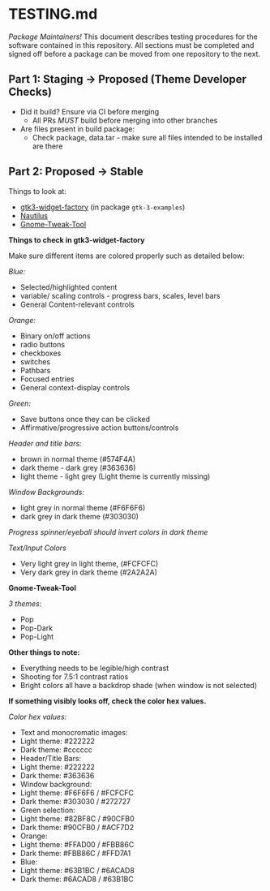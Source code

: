 # TESTING.md

*Package Maintainers!*
This document describes testing procedures for the software contained in this
repository. All sections must be completed and signed off before a package can
be moved from one repository to the next.

## Part 1: Staging -> Proposed (Theme Developer Checks)
* Did it build? Ensure via CI before merging
    - All PRs *MUST* build before merging into other branches
* Are files present in build package:
    - Check package, data.tar - make sure all files intended to be installed are
      there

## Part 2: Proposed -> Stable

Things to look at:
 - [gtk3-widget-factory](#gtk) (in package `gtk-3-examples`)
 - [Nautilus](#nautilus)
 - [Gnome-Tweak-Tool](#gtt)
 
 **Things to check in gtk3-widget-factory**<a name="gtk"></a>
 
 Make sure different items are colored properly such as detailed below:
 
 *Blue:*
 - Selected/highlighted content
 - variable/ scaling controls - progress bars, scales, level bars
 - General Content-relevant controls
 
 *Orange:*
 - Binary on/off actions
 - radio buttons
 - checkboxes
 - switches
 - Pathbars
 - Focused entries
 - General context-display controls
  
 *Green:*
 - Save buttons once they can be clicked
 - Affirmative/progressive action buttons/controls
 
 *Header and title bars:* 
 - brown in normal theme (#574F4A)
 - dark theme - dark grey (#363636)
 - light theme - light grey (Light theme is currently missing)
 
 *Window Backgrounds:*
 - light grey in normal theme (#F6F6F6)
 - dark grey in dark theme (#303030)
 
 *Progress spinner/eyeball should invert colors in dark theme*

 *Text/Input Colors*
 - Very light grey in light theme, (#FCFCFC)
 - Very dark grey in dark theme (#2A2A2A)
 
**Gnome-Tweak-Tool**<a name="gtt"></a>
 
 *3 themes:*
  - Pop
  - Pop-Dark
  - Pop-Light
 
 **Other things to note:**
 - Everything needs to be legible/high contrast
  - Shooting for 7.5:1 contrast ratios
 - Bright colors all have a backdrop shade (when window is not selected)

 **If something visibly looks off, check the color hex values.**
 
 *Color hex values:*
 - Text and monocromatic images: 
  - Light theme: #222222
  - Dark theme: #cccccc
 - Header/Title Bars: 
  - Light theme: #222222
  - Dark theme: #363636
 - Window background: 
  - Light theme: #F6F6F6 / #FCFCFC
  - Dark theme: #303030  / #272727
 - Green selection:
  - Light theme: #82BF8C / #90CFB0
  - Dark theme: #90CFB0  / #ACF7D2
 - Orange: 
  - Light theme: #FFAD00 / #FBB86C
  - Dark theme: #FBB86C / #FFD7A1
 - Blue: 
  - Light theme: #63B1BC / #6ACAD8
  - Dark theme: #6ACAD8 / #63B1BC

